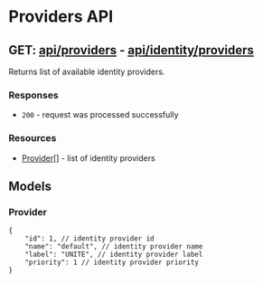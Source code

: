 # Providers API

## GET: [api/providers](http://localhost:5000/api/providers) - [api/identity/providers](https://localhost/api/identity/providers)
Returns list of available identity providers.

### Responses
- `200` - request was processed successfully

### Resources
- [Provider](#provider)[] - list of identity providers


## Models

### Provider
```jsonc
{
    "id": 1, // identity provider id
    "name": "default", // identity provider name
    "label": "UNITE", // identity provider label
    "priority": 1 // identity provider priority
}
```
